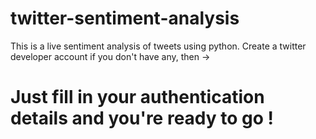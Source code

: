 # twitter-sentiment-analysis
This is a live sentiment analysis of tweets using python.
Create a twitter developer account if you don't have any, then ->
# Just fill in your authentication details and you're ready to go !
